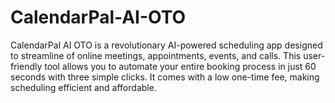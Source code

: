# CalendarPal-AI-OTO
CalendarPal AI OTO is a revolutionary AI-powered scheduling app designed to streamline of online meetings, appointments, events, and calls. This user-friendly tool allows you to automate your entire booking process in just 60 seconds with three simple clicks. It comes with a low one-time fee, making scheduling efficient and affordable.
